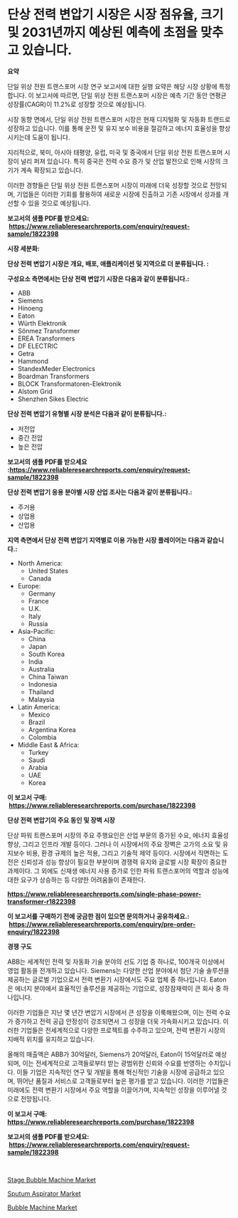 <p><h1>단상 전력 변압기 시장은 시장 점유율, 크기 및 2031년까지 예상된 예측에 초점을 맞추고 있습니다.</h1></p><p><strong>요약</strong></p>
<p><p>단일 위상 전원 트랜스포머 시장 연구 보고서에 대한 실행 요약은 해당 시장 상황에 특정합니다. 이 보고서에 따르면, 단일 위상 전원 트랜스포머 시장은 예측 기간 동안 연평균 성장률(CAGR)이 11.2%로 성장할 것으로 예상됩니다.</p><p>시장 동향 면에서, 단일 위상 전원 트랜스포머 시장은 현재 디지털화 및 자동화 트랜드로 성장하고 있습니다. 이를 통해 운전 및 유지 보수 비용을 절감하고 에너지 효율성을 향상시키는데 도움이 됩니다.</p><p>지리적으로, 북미, 아시아 태평양, 유럽, 미국 및 중국에서 단일 위상 전원 트랜스포머 시장이 널리 퍼져 있습니다. 특히 중국은 전력 수요 증가 및 산업 발전으로 인해 시장의 크기가 계속 확장되고 있습니다.</p><p>이러한 경향들은 단일 위상 전원 트랜스포머 시장이 미래에 더욱 성장할 것으로 전망되며, 기업들은 이러한 기회를 활용하여 새로운 시장에 진출하고 기존 시장에서 성과를 개선할 수 있을 것으로 예상됩니다.</p></p>
<p><strong>보고서의 샘플 PDF를 받으세요: &nbsp;<a href="https://www.reliableresearchreports.com/enquiry/request-sample/1822398">https://www.reliableresearchreports.com/enquiry/request-sample/1822398</a></strong></p>
<p><strong>시장 세분화:</strong></p>
<p><strong> 단상 전력 변압기 시장은 개요, 배포, 애플리케이션 및 지역으로 더 분류됩니다. :</strong></p>
<p><strong>구성요소 측면에서는 단상 전력 변압기 시장은 다음과 같이 분류됩니다.:</strong></p>
<p><ul><li>ABB</li><li>Siemens</li><li>Hinoeng</li><li>Eaton</li><li>Würth Elektronik</li><li>Sönmez Transformer</li><li>EREA Transformers</li><li>DF ELECTRIC</li><li>Getra</li><li>Hammond</li><li>StandexMeder Electronics</li><li>Boardman Transformers</li><li>BLOCK Transformatoren-Elektronik</li><li>Alstom Grid</li><li>Shenzhen Sikes Electric</li></ul></p>
<p><strong> 단상 전력 변압기 유형별 시장 분석은 다음과 같이 분류됩니다.:</strong></p>
<p><ul><li>저전압</li><li>중간 전압</li><li>높은 전압</li></ul></p>
<p><strong>보고서의 샘플 PDF를 받으세요 :<a href="https://www.reliableresearchreports.com/enquiry/request-sample/1822398">https://www.reliableresearchreports.com/enquiry/request-sample/1822398</a></strong></p>
<p><strong> 단상 전력 변압기 응용 분야별 시장 산업 조사는 다음과 같이 분류됩니다.:</strong></p>
<p><ul><li>주거용</li><li>상업용</li><li>산업용</li></ul></p>
<p><strong>지역 측면에서 단상 전력 변압기 지역별로 이용 가능한 시장 플레이어는 다음과 같습니다.:</strong></p>
<p><ul>
    <li>
        North America:
        <ul>
            <li>United States</li>
            <li>Canada</li>
        </ul>
    </li>
    <li>
        Europe:
        <ul>
            <li>Germany</li>
            <li>France</li>
            <li>U.K.</li>
            <li>Italy</li>
            <li>Russia</li>
        </ul>
    </li>
    <li>
        Asia-Pacific:
        <ul>
            <li>China</li>
            <li>Japan</li>
            <li>South Korea</li>
            <li>India</li>
            <li>Australia</li>
            <li>China Taiwan</li>
            <li>Indonesia</li>
            <li>Thailand</li>
            <li>Malaysia</li>
        </ul>
    </li>
    <li>
        Latin America:
        <ul>
            <li>Mexico</li>
            <li>Brazil</li>
            <li>Argentina Korea</li>
            <li>Colombia</li>
        </ul>
    </li>
    <li>
        Middle East & Africa:
        <ul>
            <li>Turkey</li>
            <li>Saudi</li>
            <li>Arabia</li>
            <li>UAE</li>
            <li>Korea</li>
        </ul>
    </li>
    </ul></p>
<p><strong>이 보고서 구매: &nbsp;<a href="https://www.reliableresearchreports.com/purchase/1822398">https://www.reliableresearchreports.com/purchase/1822398</a></strong></p>
<p><strong>단상 전력 변압기의 주요 동인 및 장벽 시장</strong></p>
<p><p>단상 파워 트랜스포머 시장의 주요 주행요인은 산업 부문의 증가된 수요, 에너지 효율성 향상, 그리고 인프라 개발 등이다. 그러나 이 시장에서의 주요 장벽은 고가의 소요 및 유지보수 비용, 환경 규제의 높은 적용, 그리고 기술적 제약 등이다. 시장에서 직면하는 도전은 신뢰성과 성능 향상이 필요한 부분이며 경쟁력 유지와 글로벌 시장 확장이 중요한 과제이다. 그 외에도 신재생 에너지 사용 증가로 인한 파워 트랜스포머의 역할과 성능에 대한 요구가 상승하는 등 다양한 어려움들이 존재한다.</p></p>
<p><strong><a href="https://www.reliableresearchreports.com/single-phase-power-transformer-r1822398">https://www.reliableresearchreports.com/single-phase-power-transformer-r1822398</a></strong></p>
<p><strong>이 보고서를 구매하기 전에 궁금한 점이 있으면 문의하거나 공유하세요.: &nbsp;<a href="https://www.reliableresearchreports.com/enquiry/pre-order-enquiry/1822398">https://www.reliableresearchreports.com/enquiry/pre-order-enquiry/1822398</a></strong></p>
<p><strong>경쟁 구도</strong></p>
<p><p>ABB는 세계적인 전력 및 자동화 기술 분야의 선도 기업 중 하나로, 100개국 이상에서 영업 활동을 전개하고 있습니다. Siemens는 다양한 산업 분야에서 첨단 기술 솔루션을 제공하는 글로벌 기업으로서 전력 변환기 시장에서도 주요 업체 중 하나입니다. Eaton은 에너지 분야에서 효율적인 솔루션을 제공하는 기업으로, 성장잠재력이 큰 회사 중 하나입니다.</p><p>이러한 기업들은 지난 몇 년간 변압기 시장에서 큰 성장을 이룩해왔으며, 이는 전력 수요가 증가하고 전력 공급 안정성이 강조되면서 그 성장을 더욱 가속화시키고 있습니다. 이러한 기업들은 전세계적으로 다양한 프로젝트를 수주하고 있으며, 전력 변환기 시장의 지배적 위치를 유지하고 있습니다.</p><p>올해의 매출액은 ABB가 30억달러, Siemens가 20억달러, Eaton이 15억달러로 예상되며, 이는 전세계적으로 고객들로부터 받는 광범위한 신뢰와 수요를 반영하는 수치입니다. 이들 기업은 지속적인 연구 및 개발을 통해 혁신적인 기술을 시장에 공급하고 있으며, 뛰어난 품질과 서비스로 고객들로부터 높은 평가를 받고 있습니다. 이러한 기업들은 미래에도 전력 변환기 시장에서 주요 역할을 이끌어가며, 지속적인 성장을 이루어낼 것으로 전망됩니다.</p></p>
<p><strong>이 보고서 구매: &nbsp; <a href="https://www.reliableresearchreports.com/purchase/1822398">https://www.reliableresearchreports.com/purchase/1822398</a></strong></p>
<p><strong>보고서의 샘플 PDF를 받으세요: &nbsp;<a href="https://www.reliableresearchreports.com/enquiry/request-sample/1822398">https://www.reliableresearchreports.com/enquiry/request-sample/1822398</a></strong><strong></strong></p>
<p>&nbsp;</p>
<p><p><a href="https://github.com/JameTravis/Market-Research-Report-List-4/blob/main/stage-bubble-machine-market.md">Stage Bubble Machine Market</a></p><p><a href="https://eight-handstand-8fb.notion.site/Sputum-Aspirator-Market-Furnishes-Information-on-Market-Share-Market-Trends-and-Market-Growth-b374d78b2bd84365ba150188df7f3c5b">Sputum Aspirator Market</a></p><p><a href="https://github.com/lataunyatinikmelvin59ilbd0dv/Market-Research-Report-List-2/blob/main/bubble-machine-market.md">Bubble Machine Market</a></p></p>